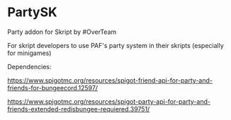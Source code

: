 # PartySK

Party addon for Skript by #OverTeam

For skript developers to use PAF's party system in their skripts (especially for minigames)


Dependencies:

https://www.spigotmc.org/resources/spigot-friend-api-for-party-and-friends-for-bungeecord.12597/

https://www.spigotmc.org/resources/spigot-party-api-for-party-and-friends-extended-redisbungee-requiered.39751/
